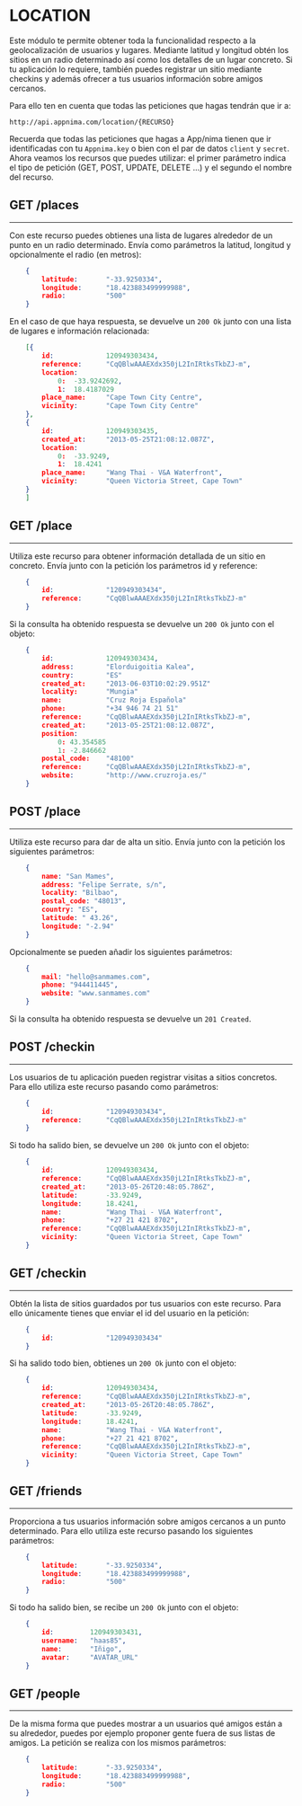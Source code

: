 LOCATION
=======

Este módulo te permite obtener toda la funcionalidad respecto a la geolocalización de usuarios y lugares. Mediante latitud y longitud obtén los sitios en un radio determinado así como los detalles de un lugar concreto. Si tu aplicación lo requiere, también puedes registrar un sitio mediante checkins y además ofrecer a tus usuarios información sobre amigos cercanos.

Para ello ten en cuenta que todas las peticiones que hagas tendrán que ir a:

	http://api.appnima.com/location/{RECURSO}

Recuerda que todas las peticiones que hagas a App/nima tienen que ir identificadas con tu `Appnima.key` o bien con el par de datos `client` y `secret`. Ahora veamos los recursos que puedes utilizar: el primer parámetro indica el tipo de petición (GET, POST, UPDATE, DELETE …) y el segundo el nombre del recurso.


## GET /places
--------------
Con este recurso puedes obtienes una lista de lugares alrededor de un punto en un radio determinado. Envía como parámetros la latitud, longitud y opcionalmente el radio (en metros):

```json
    {
		latitude:		"-33.9250334",
		longitude:		"18.423883499999988",
		radio:			"500"
	}
```
En el caso de que haya respuesta, se devuelve un `200 Ok` junto con una lista de lugares e información relacionada:

```json
    [{
		id:		   		120949303434,
		reference: 		"CqQBlwAAAEXdx350jL2InIRtksTkbZJ-m",
		location:
			0: 	-33.9242692,
			1: 	18.4187029
		place_name:		"Cape Town City Centre",
		vicinity: 		"Cape Town City Centre"
	},
	{
		id:		   		120949303435,
		created_at: 	"2013-05-25T21:08:12.087Z",
		location:
			0: 	-33.9249,
			1: 	18.4241
		place_name:		"Wang Thai - V&A Waterfront",
		vicinity: 		"Queen Victoria Street, Cape Town"
	}
	]
```

## GET /place
--------------
Utiliza este recurso para obtener información detallada de un sitio en concreto. Envía junto con la petición los parámetros id y reference:

```json
    {
		id:				"120949303434",
		reference:		"CqQBlwAAAEXdx350jL2InIRtksTkbZJ-m"
	}
```

Si la consulta ha obtenido respuesta se devuelve un `200 Ok` junto con el objeto:


```json
    {
		id:		   		120949303434,
		address: 		"Elorduigoitia Kalea",
		country: 		"ES"
		created_at: 	"2013-06-03T10:02:29.951Z"
		locality: 		"Mungia"
		name: 			"Cruz Roja Española"
		phone: 			"+34 946 74 21 51"
		reference: 		"CqQBlwAAAEXdx350jL2InIRtksTkbZJ-m",
		created_at: 	"2013-05-25T21:08:12.087Z",
		position:
			0: 43.354585
			1: -2.846662
		postal_code: 	"48100"
		reference: 		"CqQBlwAAAEXdx350jL2InIRtksTkbZJ-m",
		website: 		"http://www.cruzroja.es/"
	}
```

## POST /place
--------------
Utiliza este recurso para dar de alta un sitio. Envía junto con la petición los siguientes parámetros:

```json
    {
		name: "San Mames",
        address: "Felipe Serrate, s/n",
		locality: "Bilbao",
		postal_code: "48013",
		country: "ES",
		latitude: " ﻿43.26",
		longitude: "-2.94"
	}
```
Opcionalmente se pueden añadir los siguientes parámetros:

```json
    {
		mail: "hello@sanmames.com",
        phone: "944411445",
		website: "www.sanmames.com"
	}
```

Si la consulta ha obtenido respuesta se devuelve un `201 Created`.



## POST /checkin
--------------
Los usuarios de tu aplicación pueden registrar visitas a sitios concretos. Para ello utiliza este recurso pasando como parámetros:

```json
    {
		id:				"120949303434",
		reference:		"CqQBlwAAAEXdx350jL2InIRtksTkbZJ-m"
	}
```

Si todo ha salido bien, se devuelve un `200 Ok` junto con el objeto:

```json
    {
		id:		   		120949303434,
		reference: 		"CqQBlwAAAEXdx350jL2InIRtksTkbZJ-m",
		created_at: 	"2013-05-26T20:48:05.786Z",
		latitude: 		-33.9249,
		longitude: 		18.4241,
		name: 			"Wang Thai - V&A Waterfront",
		phone: 			"+27 21 421 8702",
		reference: 		"CqQBlwAAAEXdx350jL2InIRtksTkbZJ-m",
		vicinity: 		"Queen Victoria Street, Cape Town"
	}
```

## GET /checkin
--------------
Obtén la lista de sitios guardados por tus usuarios con este recurso. Para ello únicamente tienes que enviar el id del usuario en la petición:

```json
    {
		id:				"120949303434"
	}
```

Si ha salido todo bien, obtienes un `200 Ok` junto con el objeto:

```json
    {
		id:		   		120949303434,
		reference: 		"CqQBlwAAAEXdx350jL2InIRtksTkbZJ-m",
		created_at: 	"2013-05-26T20:48:05.786Z",
		latitude: 		-33.9249,
		longitude: 		18.4241,
		name: 			"Wang Thai - V&A Waterfront",
		phone: 			"+27 21 421 8702",
		reference: 		"CqQBlwAAAEXdx350jL2InIRtksTkbZJ-m",
		vicinity: 		"Queen Victoria Street, Cape Town"
	}
```


## GET /friends
--------------
Proporciona a tus usuarios información sobre amigos cercanos a un punto determinado. Para ello utiliza este recurso pasando los siguientes parámetros:

```json
    {
		latitude:		"-33.9250334",
		longitude:		"18.423883499999988",
		radio:			"500"
	}
```

Si todo ha salido bien, se recibe un `200 Ok` junto con el objeto:

```json
	{
		id: 		120949303431,
		username: 	"haas85",
		name:   	"Iñigo",
		avatar:		"AVATAR_URL"
	}
```


## GET /people
--------------
De la misma forma que puedes mostrar a un usuarios qué amigos están a su alrededor, puedes por ejemplo proponer gente fuera de sus listas de amigos. La petición se realiza con los mismos parámetros:


```json
    {
		latitude:		"-33.9250334",
		longitude:		"18.423883499999988",
		radio:			"500"
	}
```